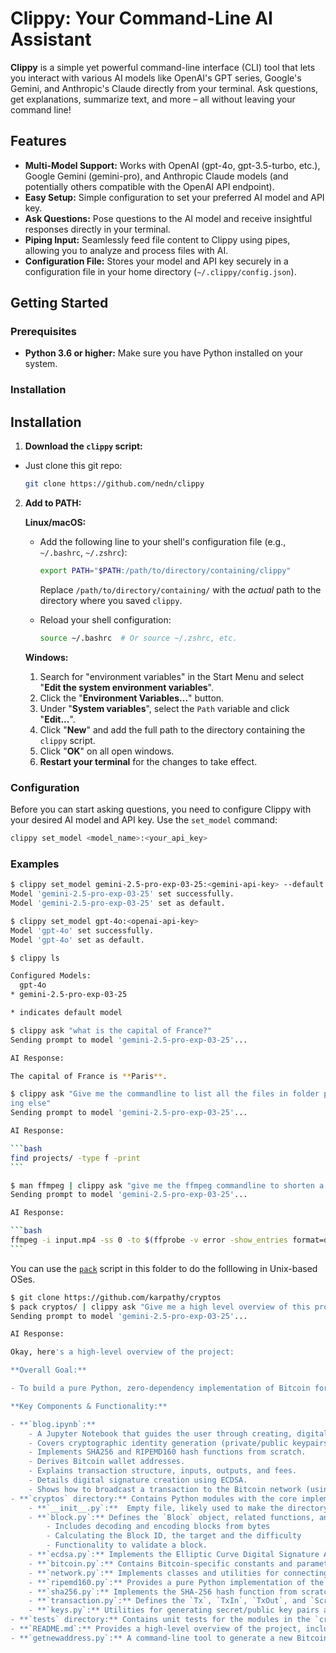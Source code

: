 # Clippy: Your Command-Line AI Assistant

**Clippy** is a simple yet powerful command-line interface (CLI) tool that lets you interact with various AI models like OpenAI's GPT series, Google's Gemini, and Anthropic's Claude directly from your terminal. Ask questions, get explanations, summarize text, and more – all without leaving your command line!

## Features

*   **Multi-Model Support:**  Works with OpenAI (gpt-4o, gpt-3.5-turbo, etc.), Google Gemini (gemini-pro), and Anthropic Claude models (and potentially others compatible with the OpenAI API endpoint).
*   **Easy Setup:**  Simple configuration to set your preferred AI model and API key.
*   **Ask Questions:**  Pose questions to the AI model and receive insightful responses directly in your terminal.
*   **Piping Input:**  Seamlessly feed file content to Clippy using pipes, allowing you to analyze and process files with AI.
*   **Configuration File:** Stores your model and API key securely in a configuration file in your home directory (`~/.clippy/config.json`).

## Getting Started

### Prerequisites

*   **Python 3.6 or higher:** Make sure you have Python installed on your system.

### Installation

## Installation

1.  **Download the `clippy` script:**
   -   Just clone this git repo:

       ```bash
       git clone https://github.com/nedn/clippy
       ```

2.  **Add to PATH:**

    **Linux/macOS:**

    -   Add the following line to your shell's configuration file (e.g., `~/.bashrc`, `~/.zshrc`):

        ```bash
        export PATH="$PATH:/path/to/directory/containing/clippy"
        ```
         Replace `/path/to/directory/containing/` with the *actual* path to the directory where you saved `clippy`.

    -   Reload your shell configuration:

        ```bash
        source ~/.bashrc  # Or source ~/.zshrc, etc.
        ```
    **Windows:**

    1.  Search for "environment variables" in the Start Menu and select "**Edit the system environment variables**".
    2.  Click the "**Environment Variables...**" button.
    3.  Under "**System variables**", select the `Path` variable and click "**Edit...**".
    4.  Click "**New**" and add the full path to the directory containing the `clippy` script.
    5.  Click "**OK**" on all open windows.
    6.  **Restart your terminal** for the changes to take effect.

### Configuration

Before you can start asking questions, you need to configure Clippy with your desired AI model and API key. Use the `set_model` command:

```bash
clippy set_model <model_name>:<your_api_key>
```


### Examples

````bash
$ clippy set_model gemini-2.5-pro-exp-03-25:<gemini-api-key> --default
Model 'gemini-2.5-pro-exp-03-25' set successfully.
Model 'gemini-2.5-pro-exp-03-25' set as default.

$ clippy set_model gpt-4o:<openai-api-key>
Model 'gpt-4o' set successfully.
Model 'gpt-4o' set as default.

$ clippy ls

Configured Models:
  gpt-4o
* gemini-2.5-pro-exp-03-25

* indicates default model

$ clippy ask "what is the capital of France?"
Sending prompt to model 'gemini-2.5-pro-exp-03-25'...

AI Response:

The capital of France is **Paris**.

$ clippy ask "Give me the commandline to list all the files in folder projects/ recursively. The command should show list the file names only and noth
ing else"
Sending prompt to model 'gemini-2.5-pro-exp-03-25'...

AI Response:

```bash
find projects/ -type f -print
```

$ man ffmpeg | clippy ask "give me the ffmpeg commandline to shorten a video in half"
Sending prompt to model 'gemini-2.5-pro-exp-03-25'...

AI Response:

```bash
ffmpeg -i input.mp4 -ss 0 -to $(ffprobe -v error -show_entries format=duration -of default=noprint_wrappers=1:nokey=1 input.mp4 | awk '{printf "%.3f\n", $1/2}') -c copy output.mp4
```
````

You can use the [`pack`](pack) script in this folder to do the folllowing in
Unix-based OSes.

```bash
$ git clone https://github.com/karpathy/cryptos
$ pack cryptos/ | clippy ask "Give me a high level overview of this project"
Sending prompt to model 'gemini-2.5-pro-exp-03-25'...

AI Response:

Okay, here's a high-level overview of the project:

**Overall Goal:**

- To build a pure Python, zero-dependency implementation of Bitcoin for educational purposes.

**Key Components & Functionality:**

- **`blog.ipynb`:**
    - A Jupyter Notebook that guides the user through creating, digitally signing, and broadcasting a Bitcoin transaction from scratch.
    - Covers cryptographic identity generation (private/public keypairs using Elliptic Curve Cryptography).
    - Implements SHA256 and RIPEMD160 hash functions from scratch.
    - Derives Bitcoin wallet addresses.
    - Explains transaction structure, inputs, outputs, and fees.
    - Details digital signature creation using ECDSA.
    - Shows how to broadcast a transaction to the Bitcoin network (using a third-party service).
- **`cryptos` directory:** Contains Python modules with the core implementations.
    - **`__init__.py`:**  Empty file, likely used to make the directory a Python package.
    - **`block.py`:** Defines the `Block` object, related functions, and constants for working with Bitcoin blocks.
        - Includes decoding and encoding blocks from bytes
        - Calculating the Block ID, the target and the difficulty
        - Functionality to validate a block.
    - **`ecdsa.py`:** Implements the Elliptic Curve Digital Signature Algorithm (ECDSA) for signing and verifying transactions.
    - **`bitcoin.py`:** Contains Bitcoin-specific constants and parameters, such as the `BITCOIN` object holding curve and generator information.
    - **`network.py`:** Implements classes and utilities for connecting to Bitcoin nodes and communicating using the Bitcoin protocol. Includes functions for encoding/decoding version, verack, ping, pong, getheaders and headers messages
    - **`ripemd160.py`:** Provides a pure Python implementation of the RIPEMD-160 hash function.
    - **`sha256.py`:** Implements the SHA-256 hash function from scratch.
    - **`transaction.py`:** Defines the `Tx`, `TxIn`, `TxOut`, and `Script` objects for working with Bitcoin transactions. Implements decoding and encoding transactions from bytes. Includes functions for calculating transaction IDs, and fees.
    - **`keys.py`:** Utilities for generating secret/public key pairs and deriving Bitcoin addresses. Implements base58 encoding/decoding.
- **`tests` directory:** Contains unit tests for the modules in the `cryptos` directory.
- **`README.md`:** Provides a high-level overview of the project, including instructions on how to use the code and run the tests.
- **`getnewaddress.py`:** A command-line tool to generate a new Bitcoin secret/public key pair and address.

```

